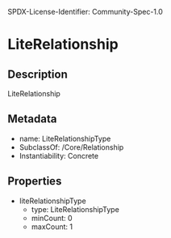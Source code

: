 SPDX-License-Identifier: Community-Spec-1.0

# LiteRelationship

## Description

LiteRelationship 

## Metadata

- name: LiteRelationshipType
- SubclassOf: /Core/Relationship
- Instantiability: Concrete

## Properties

- liteRelationshipType
  - type: LiteRelationshipType
  - minCount: 0
  - maxCount: 1
